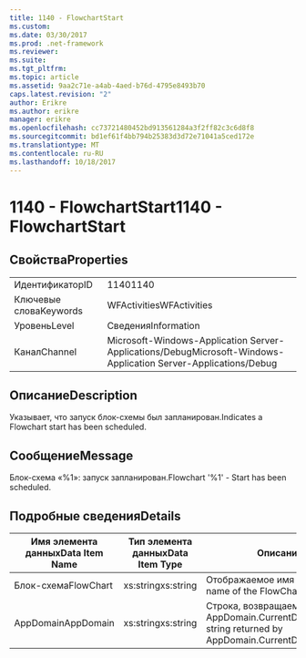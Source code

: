 ```yaml
---
title: 1140 - FlowchartStart
ms.custom: 
ms.date: 03/30/2017
ms.prod: .net-framework
ms.reviewer: 
ms.suite: 
ms.tgt_pltfrm: 
ms.topic: article
ms.assetid: 9aa2c71e-a4ab-4aed-b76d-4795e8493b70
caps.latest.revision: "2"
author: Erikre
ms.author: erikre
manager: erikre
ms.openlocfilehash: cc73721480452bd913561284a3f2ff82c3c6d8f8
ms.sourcegitcommit: bd1ef61f4bb794b25383d3d72e71041a5ced172e
ms.translationtype: MT
ms.contentlocale: ru-RU
ms.lasthandoff: 10/18/2017
---
```

# <a name="1140---flowchartstart"></a><span data-ttu-id="5b1e2-102">1140 - FlowchartStart</span><span class="sxs-lookup"><span data-stu-id="5b1e2-102">1140 - FlowchartStart</span></span>
## <a name="properties"></a><span data-ttu-id="5b1e2-103">Свойства</span><span class="sxs-lookup"><span data-stu-id="5b1e2-103">Properties</span></span>  
  
|||  
|-|-|  
|<span data-ttu-id="5b1e2-104">Идентификатор</span><span class="sxs-lookup"><span data-stu-id="5b1e2-104">ID</span></span>|<span data-ttu-id="5b1e2-105">1140</span><span class="sxs-lookup"><span data-stu-id="5b1e2-105">1140</span></span>|  
|<span data-ttu-id="5b1e2-106">Ключевые слова</span><span class="sxs-lookup"><span data-stu-id="5b1e2-106">Keywords</span></span>|<span data-ttu-id="5b1e2-107">WFActivities</span><span class="sxs-lookup"><span data-stu-id="5b1e2-107">WFActivities</span></span>|  
|<span data-ttu-id="5b1e2-108">Уровень</span><span class="sxs-lookup"><span data-stu-id="5b1e2-108">Level</span></span>|<span data-ttu-id="5b1e2-109">Сведения</span><span class="sxs-lookup"><span data-stu-id="5b1e2-109">Information</span></span>|  
|<span data-ttu-id="5b1e2-110">Канал</span><span class="sxs-lookup"><span data-stu-id="5b1e2-110">Channel</span></span>|<span data-ttu-id="5b1e2-111">Microsoft-Windows-Application Server-Applications/Debug</span><span class="sxs-lookup"><span data-stu-id="5b1e2-111">Microsoft-Windows-Application Server-Applications/Debug</span></span>|  
  
## <a name="description"></a><span data-ttu-id="5b1e2-112">Описание</span><span class="sxs-lookup"><span data-stu-id="5b1e2-112">Description</span></span>  
 <span data-ttu-id="5b1e2-113">Указывает, что запуск блок-схемы был запланирован.</span><span class="sxs-lookup"><span data-stu-id="5b1e2-113">Indicates a Flowchart start has been scheduled.</span></span>  
  
## <a name="message"></a><span data-ttu-id="5b1e2-114">Сообщение</span><span class="sxs-lookup"><span data-stu-id="5b1e2-114">Message</span></span>  
 <span data-ttu-id="5b1e2-115">Блок-схема «%1»: запуск запланирован.</span><span class="sxs-lookup"><span data-stu-id="5b1e2-115">Flowchart '%1' - Start has been scheduled.</span></span>  
  
## <a name="details"></a><span data-ttu-id="5b1e2-116">Подробные сведения</span><span class="sxs-lookup"><span data-stu-id="5b1e2-116">Details</span></span>  
  
|<span data-ttu-id="5b1e2-117">Имя элемента данных</span><span class="sxs-lookup"><span data-stu-id="5b1e2-117">Data Item Name</span></span>|<span data-ttu-id="5b1e2-118">Тип элемента данных</span><span class="sxs-lookup"><span data-stu-id="5b1e2-118">Data Item Type</span></span>|<span data-ttu-id="5b1e2-119">Описание</span><span class="sxs-lookup"><span data-stu-id="5b1e2-119">Description</span></span>|  
|--------------------|--------------------|-----------------|  
|<span data-ttu-id="5b1e2-120">Блок-схема</span><span class="sxs-lookup"><span data-stu-id="5b1e2-120">FlowChart</span></span>|<span data-ttu-id="5b1e2-121">xs:string</span><span class="sxs-lookup"><span data-stu-id="5b1e2-121">xs:string</span></span>|<span data-ttu-id="5b1e2-122">Отображаемое имя блок-схемы.</span><span class="sxs-lookup"><span data-stu-id="5b1e2-122">The display name of the FlowChart.</span></span>|  
|<span data-ttu-id="5b1e2-123">AppDomain</span><span class="sxs-lookup"><span data-stu-id="5b1e2-123">AppDomain</span></span>|<span data-ttu-id="5b1e2-124">xs:string</span><span class="sxs-lookup"><span data-stu-id="5b1e2-124">xs:string</span></span>|<span data-ttu-id="5b1e2-125">Строка, возвращаемая AppDomain.CurrentDomain.FriendlyName.</span><span class="sxs-lookup"><span data-stu-id="5b1e2-125">The string returned by AppDomain.CurrentDomain.FriendlyName.</span></span>|

